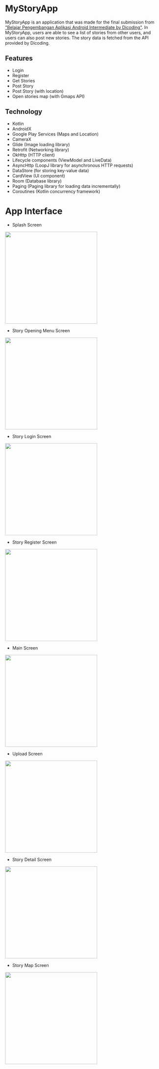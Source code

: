 # MyStoryApp

MyStoryApp is an application that was made for the final submission from ["Belajar Pengembangan Aplikasi Android Intermediate by Dicoding"](https://www.dicoding.com/certificates/L4PQG6VYVZO1). In MyStoryApp, users are able to see a list of stories from other users, and users can also post new stories. The story data is fetched from the API provided by Dicoding.

## Features
- Login
- Register
- Get Stories
- Post Story
- Post Story (with location)
- Open stories map (with Gmaps API)

## Technology
- Kotlin
- AndroidX
- Google Play Services (Maps and Location)
- CameraX
- Glide (Image loading library)
- Retrofit (Networking library)
- OkHttp (HTTP client)
- Lifecycle components (ViewModel and LiveData)
- AsyncHttp (LoopJ library for asynchronous HTTP requests)
- DataStore (for storing key-value data)
- CardView (UI component)
- Room (Database library)
- Paging (Paging library for loading data incrementally)
- Coroutines (Kotlin concurrency framework)

# App Interface
* Splash Screen
<img src="https://github.com/3henzijuandri3/Story-App/assets/89207690/d33d24d6-bb50-4776-b342-8b5cc01f6d1c.jpg" width="300">

* Story Opening Menu Screen
<img src="https://github.com/3henzijuandri3/Story-App/assets/89207690/37a5c606-6079-41ae-bb29-90715666eca5.jpg" width="300">

* Story Login Screen
<img src="https://github.com/3henzijuandri3/Story-App/assets/89207690/30426742-0191-4434-870b-f871fe796954.jpg" width="300">

* Story Register Screen
<img src="https://github.com/3henzijuandri3/Story-App/assets/89207690/985b8f81-c8df-40ea-ae78-3f1c927fed32.jpg" width="300">

* Main Screen
<img src="https://github.com/3henzijuandri3/Story-App/assets/89207690/a35f18ab-2463-4960-9dc1-5ec369291abb.jpg" width="300">

* Upload Screen
<img src="https://github.com/3henzijuandri3/Story-App/assets/89207690/7b780be7-502b-4eb0-833d-067bee4051e3.jpg" width="300">

* Story Detail Screen
<img src="https://github.com/3henzijuandri3/Story-App/assets/89207690/e9a828fd-fca8-45e3-bc5e-fc6a9e29bff7.jpg" width="300">

* Story Map Screen
<img src="https://github.com/3henzijuandri3/Story-App/assets/89207690/d0dd168f-87ab-469c-a068-ef0eb82b534f.jpg" width="300">
